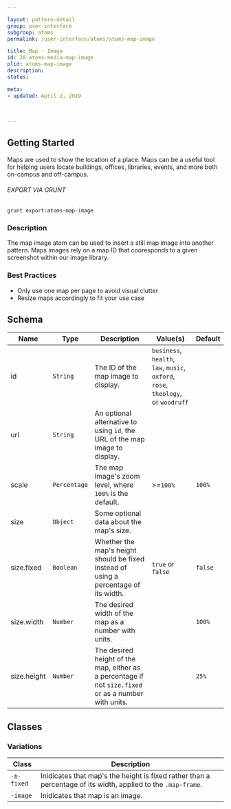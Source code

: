 ```yaml
---

layout: pattern-detail
group: user-interface
subgroup: atoms
permalink: /user-interface/atoms/atoms-map-image

title: Map - Image
id: 20-atoms-media-map-image
plid: atoms-map-image
description: 
status: 

meta:
- updated: April 2, 2019
  
  
  
---
```



## Getting Started

Maps are used to show the location of a place. Maps can be a useful tool for helping users locate buildings, offices, libraries, events, and more both on-campus and off-campus.

###### EXPORT VIA GRUNT

```
grunt export:atoms-map-image
```


### Description

The map image atom can be used to insert a still map image into another pattern. Maps images rely on a map ID that cooresponds to a given screenshot within our image library.


### Best Practices

- Only use one map per page to avoid visual clutter
- Resize maps accordingly to fit your use case


## Schema

| Name        | Type          | Description                                                                                           | Value(s)            | Default   |
|-------------|---------------|-------------------------------------------------------------------------------------------------------|---------------------|-----------|
| id          | `String`      | The ID of the map image to display.                                                                   | `business`, `health`, `law`, `music`, `oxford`, `rose`, `theology`, or `woodruff` |           |
| url         | `String`      | An optional alternative to using `id`, the URL of the map image to display.                           |                     |           |
| scale       | `Percentage`  | The map image's zoom level, where `100%` is the default.                                              | >=`100%`            | `100%`    |
| size        | `Object`      | Some optional data about the map's size.                                                              |                     |           |
| size.fixed  | `Boolean`     | Whether the map's height should be fixed instead of using a percentage of its width.                  | `true` or `false`   | `false`   |
| size.width  | `Number`      | The desired width of the map as a number with units.                                                  |                     | `100%`    |
| size.height | `Number`      | The desired height of the map, either as a percentage if not `size.fixed` or as a number with units.  |                     | `25%`     |


## Classes

### Variations

| Class       | Description                                                                                                   |
|-------------|---------------------------------------------------------------------------------------------------------------|
| `-h-fixed`  | Inidicates that map's the height is fixed rather than a percentage of its width, applied to the `.map-frame`. |
| `-image`    | Inidicates that map is an image.                                                                              |
